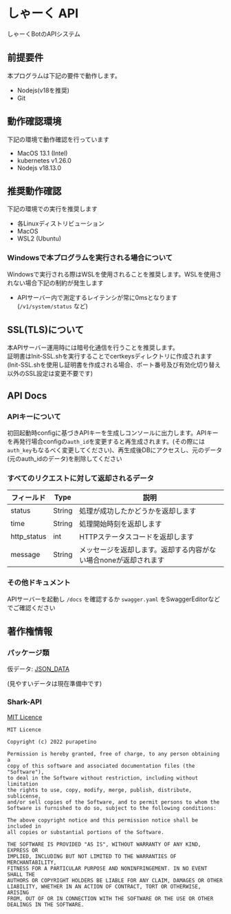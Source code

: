 # しゃーく API

しゃーくBotのAPIシステム

## 前提要件

本プログラムは下記の要件で動作します。

- Nodejs(v18を推奨)
- Git

## 動作確認環境

下記の環境で動作確認を行っています

- MacOS 13.1 (Intel)
- kubernetes v1.26.0
- Nodejs v18.13.0

## 推奨動作確認

下記の環境での実行を推奨します

- 各Linuxディストリビューション
- MacOS
- WSL2 (Ubuntu)

### Windowsで本プログラムを実行される場合について

Windowsで実行される際はWSLを使用されることを推奨します。WSLを使用されない場合下記の制約が発生します

- APIサーバー内で測定するレイテンシが常に0msとなります(`/v1/system/status` など)

## SSL(TLS)について

本APIサーバー運用時には暗号化通信を行うことを推奨します。 <br>
証明書はInit-SSL.shを実行することでcertkeysディレクトリに作成されます(Init-SSL.shを使用し証明書を作成される場合、ポート番号及び有効化切り替え以外のSSL設定は変更不要です)

## API Docs

### APIキーについて

初回起動時configに基づきAPIキーを生成しコンソールに出力します。APIキーを再発行場合configの`auth_id`を変更すると再生成されます。(その際には`auth_key`もなるべく変更してください)、再生成後DBにアクセスし、元のデータ(元のauth_idのデータ)を削除してください

### すべてのリクエストに対して返却されるデータ

| フィールド | Type | 説明 |
| ---- | ---- | ------ |
| status | String | 処理が成功したかどうかを返却します |
| time | String | 処理開始時刻を返却します |
| http_status  | int | HTTPステータスコードを返却します |
| message | String | メッセージを返却します。返却する内容がない場合noneが返却されます |

### その他ドキュメント

APIサーバーを起動し `/docs` を確認するか `swagger.yaml` をSwaggerEditorなどでご確認ください

## 著作権情報

### パッケージ類

仮データ: 
[JSON_DATA](./views/public/licenses.json)

(見やすいデータは現在準備中です)

### Shark-API
[MIT Licence](./LICENCE)

```
MIT Licence

Copyright (c) 2022 purapetino 

Permission is hereby granted, free of charge, to any person obtaining a
copy of this software and associated documentation files (the "Software"),
to deal in the Software without restriction, including without limitation
the rights to use, copy, modify, merge, publish, distribute, sublicense,
and/or sell copies of the Software, and to permit persons to whom the
Software is furnished to do so, subject to the following conditions:

The above copyright notice and this permission notice shall be included in
all copies or substantial portions of the Software.

THE SOFTWARE IS PROVIDED "AS IS", WITHOUT WARRANTY OF ANY KIND, EXPRESS OR
IMPLIED, INCLUDING BUT NOT LIMITED TO THE WARRANTIES OF MERCHANTABILITY,
FITNESS FOR A PARTICULAR PURPOSE AND NONINFRINGEMENT. IN NO EVENT SHALL THE
AUTHORS OR COPYRIGHT HOLDERS BE LIABLE FOR ANY CLAIM, DAMAGES OR OTHER
LIABILITY, WHETHER IN AN ACTION OF CONTRACT, TORT OR OTHERWISE, ARISING
FROM, OUT OF OR IN CONNECTION WITH THE SOFTWARE OR THE USE OR OTHER
DEALINGS IN THE SOFTWARE.
```
